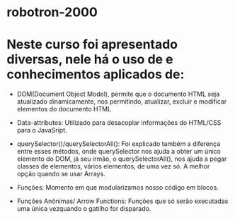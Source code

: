 # robotron-2000


# Neste curso foi apresentado diversas, nele há o uso de e conhecimentos aplicados de: 

* DOM(Document Object Model), permite que o documento HTML seja atualizado dinamicamente, nos permitindo, atualizar, excluir e modificar elementos do documento HTML 

* Data-attributes: Utilizado para desacoplar informações do HTML/CSS para o JavaSript.

* querySelector()/querySelectorAll(): Foi explicado também a diferença entre esses métodos, onde querySelector nos ajuda a obter um único elemento do DOM, já seu irmão, o querySelectorAll(), nos ajuda a pegar classes de elementos, vários elementos, de uma vez só. A melhor opção quando se usar Arrays.

* Funções: 
Momento em que modularizamos nosso código em blocos.

* Funções Anônimas/ Arrow Functions: 
Funções que só serão executadas uma única vezquando o gatilho for disparado.
